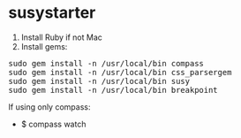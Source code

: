 # susystarter

1. Install Ruby if not Mac
2. Install gems:
<pre>
sudo gem install -n /usr/local/bin compass
sudo gem install -n /usr/local/bin css_parsergem
sudo gem install -n /usr/local/bin susy
sudo gem install -n /usr/local/bin breakpoint
</pre>

If using only compass:
- $ compass watch
